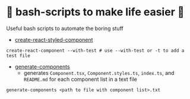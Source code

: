 # 🐧 bash-scripts to make life easier 🐧
Useful bash scripts to automate the boring stuff

- [create-react-styled-component](https://github.com/alexhayneshs/bash-scripts/blob/main/create-react-styled-component.sh)
```
create-react-component --with-test # use --with-test or -t to add a test file
```

- [generate-components](https://github.com/alexhayneshs/bash-scripts/blob/main/generate-components.sh)
  - generates `Component.tsx`, `Component.styles.ts`, `index.ts`, and `README.md` for each component list in a text file
```
generate-components <path to file with component list>.txt
```
